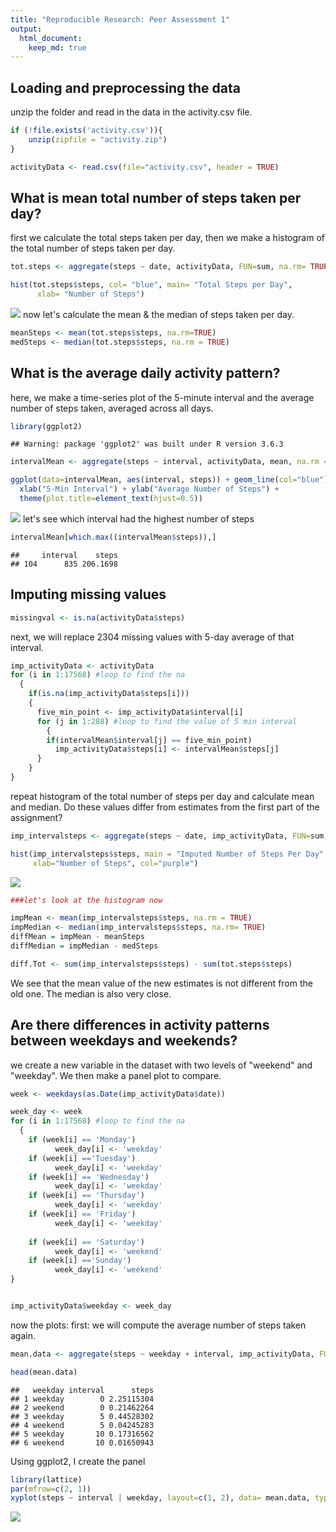 ```yaml
---
title: "Reproducible Research: Peer Assessment 1"
output: 
  html_document:
    keep_md: true
---
```



## Loading and preprocessing the data
unzip the folder and read in the data in the activity.csv file.


```r
if (!file.exists('activity.csv')){
    unzip(zipfile = "activity.zip")
}

activityData <- read.csv(file="activity.csv", header = TRUE)
```

## What is mean total number of steps taken per day?
first we calculate the total steps taken per day, then we make a histogram of the total number of steps taken per day.

```r
tot.steps <- aggregate(steps ~ date, activityData, FUN=sum, na.rm= TRUE)

hist(tot.steps$steps, col= "blue", main= "Total Steps per Day", 
      xlab= "Number of Steps")
```

![](PA1_template_files/figure-html/unnamed-chunk-2-1.png)<!-- -->
  now let's calculate the mean & the median of steps taken per day.

```r
meanSteps <- mean(tot.steps$steps, na.rm=TRUE)
medSteps <- median(tot.steps$steps, na.rm = TRUE)
```

## What is the average daily activity pattern?
  here, we make a time-series plot of the 5-minute interval and
  the average number of steps taken, averaged across all days.

```r
library(ggplot2)
```

```
## Warning: package 'ggplot2' was built under R version 3.6.3
```

```r
intervalMean <- aggregate(steps ~ interval, activityData, mean, na.rm =TRUE)

ggplot(data=intervalMean, aes(interval, steps)) + geom_line(col="blue") + ggtitle("Average Daily Activity Pattern") + 
  xlab("5-Min Interval") + ylab("Average Number of Steps") +
  theme(plot.title=element_text(hjust=0.5))
```

![](PA1_template_files/figure-html/unnamed-chunk-4-1.png)<!-- -->
  let's see which interval had the highest number of steps

```r
intervalMean[which.max((intervalMean$steps)),]
```

```
##     interval    steps
## 104      835 206.1698
```
## Imputing missing values

```r
missingval <- is.na(activityData$steps)
```
  next, we will replace 2304 missing values with 5-day average of that interval.


```r
imp_activityData <- activityData
for (i in 1:17568) #loop to find the na
  {
    if(is.na(imp_activityData$steps[i]))
    {
      five_min_point <- imp_activityData$interval[i]
      for (j in 1:288) #loop to find the value of 5 min interval
        {
        if(intervalMean$interval[j] == five_min_point)
          imp_activityData$steps[i] <- intervalMean$steps[j]
      }
    }
}
```

repeat histogram of the total number of steps per day
and calculate mean and median.
Do these values differ from estimates from the first part of the assignment?


```r
imp_intervalsteps <- aggregate(steps ~ date, imp_activityData, FUN=sum, na.rm=TRUE)

hist(imp_intervalsteps$steps, main = "Imputed Number of Steps Per Day",
     xlab="Number of Steps", col="purple")
```

![](PA1_template_files/figure-html/unnamed-chunk-8-1.png)<!-- -->

```r
###let's look at the histogram now

impMean <- mean(imp_intervalsteps$steps, na.rm = TRUE)
impMedian <- median(imp_intervalsteps$steps, na.rm= TRUE)
diffMean = impMean - meanSteps
diffMedian = impMedian - medSteps

diff.Tot <- sum(imp_intervalsteps$steps) - sum(tot.steps$steps)
```
We see that the mean value of the new estimates is not different from the old one. The median is also very close.

## Are there differences in activity patterns between weekdays and weekends?

we create a new variable in the dataset with two levels    of "weekend" and "weekday". We then make a panel plot to compare. 

```r
week <- weekdays(as.Date(imp_activityData$date)) 

week_day <- week
for (i in 1:17568) #loop to find the na
  {
    if (week[i] == 'Monday')
          week_day[i] <- 'weekday'
    if (week[i] =='Tuesday')
          week_day[i] <- 'weekday'
    if (week[i] == 'Wednesday')
          week_day[i] <- 'weekday'       
    if (week[i] == 'Thursday')
          week_day[i] <- 'weekday' 
    if (week[i] == 'Friday')
          week_day[i] <- 'weekday'
            
    if (week[i] == 'Saturday')
          week_day[i] <- 'weekend'
    if (week[i] =='Sunday')
          week_day[i] <- 'weekend'
}


imp_activityData$weekday <- week_day
```
now the plots:
first: we will compute the average number of steps taken again.

```r
mean.data <- aggregate(steps ~ weekday + interval, imp_activityData, FUN=mean)

head(mean.data)
```

```
##   weekday interval      steps
## 1 weekday        0 2.25115304
## 2 weekend        0 0.21462264
## 3 weekday        5 0.44528302
## 4 weekend        5 0.04245283
## 5 weekday       10 0.17316562
## 6 weekend       10 0.01650943
```
Using ggplot2, I create the panel
 

```r
library(lattice)
par(mfrow=c(2, 1))
xyplot(steps ~ interval | weekday, layout=c(1, 2), data= mean.data, type="l", lwd=1, xlab="Interval", ylab="Number of Steps")
```

![](PA1_template_files/figure-html/unnamed-chunk-11-1.png)<!-- -->

 
 
